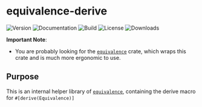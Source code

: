 # equivalence-derive

![Version](https://img.shields.io/crates/v/equivalence-derive)
![Documentation](https://img.shields.io/docsrs/equivalence-derive)
![Build](https://img.shields.io/github/actions/workflow/status/imbrem/equivalence/rust.yml)
![License](https://img.shields.io/crates/l/equivalence-derive/0.1.0)
![Downloads](https://img.shields.io/crates/d/equivalence-derive)

**Important Note**:

* You are probably looking for the [`equivalence`](https://docs.rs/equivalence/) crate, which wraps this crate and is much more ergonomic to use.

Purpose
-------

This is an internal helper library of [`equivalence`](https://docs.rs/equivalence/), containing the derive macro for `#[derive(Equivalence)]`
